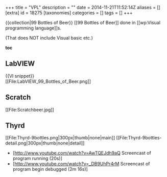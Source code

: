 +++
title = "VPL"
description = ""
date = 2014-11-21T11:52:14Z
aliases = []
[extra]
id = 18275
[taxonomies]
categories = []
tags = []
+++

<!--
=VPL=
-->
{{collection|99 Bottles of Beer}}
[[99 Bottles of Beer]] done in [[wp:Visual programming language]]s.

(That does NOT include Visual basic etc.)

<!--
See [[99 Bottles of Beer/VPL]]
-->

__toc__


## LabVIEW

{{VI snippet}}<br/>[[File:LabVIEW_99_Bottles_of_Beer.png]]


## Scratch

<div style="overflow: auto;">
[[File:Scratchbeer.jpg]]
</div>


## Thyrd

[[File:Thyrd-9bottles.png|300px|thumb|none|main]]
[[File:Thyrd-9bottles-detail.png|300px|thumb|none|detail]]
* [http://www.youtube.com/watch?v=AwTQEJdh9aQ Screencast of program running (20s)]
* [http://www.youtube.com/watch?v=_DB9UhPr4rM Screencast of program begin debugged (2m 16s)]
